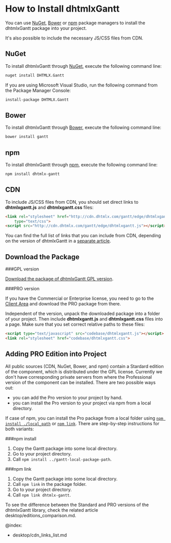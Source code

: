 How to Install dhtmlxGantt 
====================================

You can use [NuGet](https://www.nuget.org/), [Bower](https://bower.io/) or [npm](https://www.npmjs.com/) package managers to install the dhtmlxGantt package into your project.

It's also possible to include the necessary JS/CSS files from CDN.

NuGet
-------------------------

To install dhtmlxGantt through [NuGet](https://www.nuget.org/), execute the following command line:

~~~html
nuget install DHTMLX.Gantt
~~~

If you are using Microsoft Visual Studio, run the following command from the Package Manager Console:

~~~html
install-package DHTMLX.Gantt
~~~


Bower
-------------------------

To install dhtmlxGantt through [Bower](https://bower.io/), execute the following command line:

~~~html
bower install gantt
~~~

npm
-------------------------

To install dhtmlxGantt through [npm](https://www.npmjs.com/package/dhtmlx-gantt), execute the following command line:

~~~html
npm install dhtmlx-gantt
~~~

CDN
-----

To include JS/CSS files from CDN, you should set direct links to **dhtmlxgantt.js** and **dhtmlxgantt.css** files:

~~~html
<link rel="stylesheet" href="http://cdn.dhtmlx.com/gantt/edge/dhtmlxgantt.css" 
    type="text/css"> 
<script src="http://cdn.dhtmlx.com/gantt/edge/dhtmlxgantt.js"></script>
~~~

You can find the full list of links that you can include from CDN, depending on the version of dhtmlxGantt in a [separate article](desktop/cdn_links_list.md).

Download the Package
---------------------

###GPL version

[Download the package of dhtmlxGantt GPL version](https://dhtmlx.com/docs/products/dhtmlxGantt/download.shtml). 


###PRO version

If you have the Commercial or Enterprise license, you need to go to the [Client Area](https://dhtmlx.com/clients/) and download the PRO package from there.

Independent of the version, unpack the downloaded package into a folder of your project. 
Then include **dhtmlxgantt.js** and **dhtmlxgantt.css** files into a page. Make sure that you set correct relative paths to these files:

~~~html
<script type="text/javascript" src="codebase/dhtmlxgantt.js"></script>  
<link rel="stylesheet" href="codebase/dhtmlxgantt.css">
~~~



Adding PRO Edition into Project
---------------------------------

All public sources (CDN, NuGet, Bower, and npm) contain a Stardard edition of the component, which is distributed under the GPL license.
Currently we don't have corresponding private servers from where the Professional version of the component can be installed. There are two possible ways out:
 
- you can add the Pro version to your project by hand.
- you can install the Pro version to your project via npm from a local directory.

If case of npm, you can install the Pro package from a local folder using  [`npm install ./local_path`](https://docs.npmjs.com/cli/install) or [`npm link`](https://docs.npmjs.com/cli/link).
There are step-by-step instructions for both variants:

###npm install

1. Copy the Gantt package into some local directory.
2. Go to your project directory. 
3. Call `npm install ../gantt-local-package-path`.

###npm link

1. Copy the Gantt package into some local directory.
2. Call `npm link` in the package folder.
3. Go to your project directory.
4. Call `npm link dhtmlx-gantt`.

To see the difference between the Standard and PRO versions of the dhtmlxGantt library, check the related article desktop/editions_comparison.md.


@index:
- desktop/cdn_links_list.md
